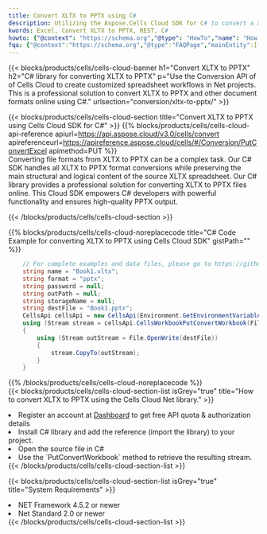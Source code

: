 ```yaml
---
title: Convert XLTX to PPTX using C# 
description: Utilizing the Aspose.Cells Cloud SDK for C# to convert a XLTX format file to a PPTX format file. 
kwords: Excel, Convert XLTX to PPTX, REST, C#
howto: {"@context": "https://schema.org","@type": "HowTo","name": "How to convert XLTX to PPTX using the Cells Cloud Net library.","description": "How to convert XLTX to PPTX using the Cells Cloud Net library.","image": {"@type": "ImageObject"},"url": "/net/conversion/xltx-to-pptx/","step": [{ "@type": "HowToStep","name": "How to convert XLTX to PPTX using the Cells Cloud Net library. step 1", "image": {"@type": "ImageObject",},"url": "/net/conversion/xltx-to-pptx/","text": "Register an account at <a href='https://dashboard.aspose.cloud/'>Dashboard</a> to get free API quota & authorization details",},{ "@type": "HowToStep","name": "How to convert XLTX to PPTX using the Cells Cloud Net library. step 1", "image": {"@type": "ImageObject",},"url": "/net/conversion/xltx-to-pptx/","text": "Install C# library and add the reference (import the library) to your project.",},{ "@type": "HowToStep","name": "How to convert XLTX to PPTX using the Cells Cloud Net library. step 1", "image": {"@type": "ImageObject",},"url": "/net/conversion/xltx-to-pptx/","text": "Open the source file in C#",},{ "@type": "HowToStep","name": "How to convert XLTX to PPTX using the Cells Cloud Net library. step 1", "image": {"@type": "ImageObject",},"url": "/net/conversion/xltx-to-pptx/","text": "Use the `PutConvertWorkbook` method to retrieve the resulting stream.",}, ],"supply": {"@type": "HowToSupply","name": "document"},"tool": [{"@type": "HowToTool","name": "Visual Studio, Visual Studio Code, Rider "},{"@type": "HowToTool","name": "Aspose Cells"}],"totalTime": "PT6M"}
fqa: {"@context":"https://schema.org","@type":"FAQPage","mainEntity":[{"@type":"Question","name":"Why convert file formats in C# using REST API?","acceptedAnswer":{"@type":"Answer","text":"Documents are encoded in many ways, and some files may be incompatible with the software you use. To open and read such files, just convert them to appropriate file formats.<br/><ol><li>Install .NET SDK and add the reference (import the library) to your project.</li><li>Open the source file in C# using REST API.</li><li>Call the PutConvertWorkbookRequest() method, passing an output filename with required extension.</li><li>Get the result of conversion as a separate file.</li></ol>"}},{"@type":"Question","name":"What file formats can I convert with your C# library?","acceptedAnswer":{"@type":"Answer","text":"We support a variety of file formats for conversion using .NET library, including XLSX, Excel, xls , PDF, CSV, HTML, Markdown, XML, PNG, JPG, TIFF, Json, TXT and many more."}},{"@type":"Question","name":"What is the maximum allowed file size for conversion using this .NET library?","acceptedAnswer":{"@type":"Answer","text":"There are no file size limits for format conversions using .NET library."}}]}
---
```



{{< blocks/products/cells/cells-cloud-banner h1="Convert XLTX to PPTX" h2="C# library for converting XLTX to PPTX" p="Use the Conversion API of of Cells Cloud to create customized spreadsheet workflows in Net projects. This is a professional solution to convert XLTX to PPTX and other document formats online using C#." urlsection="conversion/xltx-to-pptx/" >}}

{{< blocks/products/cells/cells-cloud-section  title="Convert XLTX to PPTX using Cells Cloud SDK for C#" >}}
{{% blocks/products/cells/cells-cloud-api-reference  apiurl=https://api.aspose.cloud/v3.0/cells/convert  apireferenceurl=https://apireference.aspose.cloud/cells/#/Conversion/PutConvertExcel  apimethod=PUT %}}
<br/>
Converting file formats from XLTX to PPTX can be a complex task. Our C# SDK handles all XLTX to PPTX format conversions while preserving the main structural and logical content of the source XLTX spreadsheet. Our C# library provides a professional solution for converting XLTX to PPTX files online. This Cloud SDK empowers C# developers with powerful functionality and ensures high-quality PPTX output.

{{< /blocks/products/cells/cells-cloud-section >}}

{{% blocks/products/cells/cells-cloud-noreplacecode title="C# Code Example for converting XLTX to PPTX using Cells Cloud SDK" gistPath="" %}}
 
```cs
    // For complete examples and data files, please go to https://github.com/aspose-cells-cloud/aspose-cells-cloud-dotnet/
    string name = "Book1.xltx";
    string format = "pptx";
    string password = null;
    string outPath = null;
    string storageName = null;
    string destFile = "Book1.pptx";
    CellsApi cellsApi = new CellsApi(Environment.GetEnvironmentVariable("ProductClientId"), Environment.GetEnvironmentVariable("ProductClientSecret"));
    using (Stream stream = cellsApi.CellsWorkbookPutConvertWorkbook(File.OpenRead(name), format, password, outPath, storageName))
    {
        using (Stream outStream = File.OpenWrite(destFile))
        {
            stream.CopyTo(outStream);
        }
    }
```
 
{{% /blocks/products/cells/cells-cloud-noreplacecode  %}}
<br/>
{{< blocks/products/cells/cells-cloud-section-list isGrey="true"  title="How to convert XLTX to PPTX using the Cells Cloud Net library." >}}
<li>Register an account at <a href="https://dashboard.aspose.cloud/">Dashboard</a> to get free API quota & authorization details</li>
<li>Install C# library and add the reference (import the library) to your project.</li>
<li>Open the source file in C#</li>
<li>Use the `PutConvertWorkbook` method to retrieve the resulting stream.</li>
{{< /blocks/products/cells/cells-cloud-section-list >}}

{{< blocks/products/cells/cells-cloud-section-list isGrey="true"  title="System Requirements" >}}
<li>NET Framework 4.5.2 or newer</li>
<li>Net Standard 2.0 or newer</li>
{{< /blocks/products/cells/cells-cloud-section-list >}}
